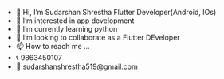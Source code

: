 - 👋 Hi, I’m Sudarshan Shrestha Flutter Developer(Android, IOs)
- 👀 I’m interested in app development
- 🌱 I’m currently learning python
- 💞️ I’m looking to collaborate as a Flutter DEveloper
- 📫 How to reach me ...
- 📞 9863450107
- 📧 sudarshanshrestha519@gmail.com

<!---
Sudarshan519/Sudarshan519 is a ✨ special ✨ repository because its `README.md` (this file) appears on your GitHub profile.
You can click the Preview link to take a look at your changes.
--->
